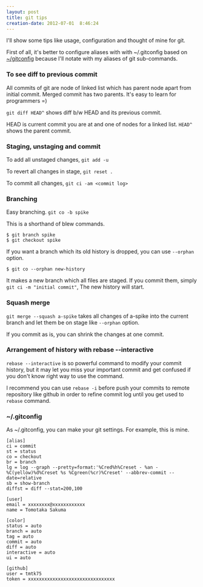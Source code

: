 ```yaml
---
layout: post
title: git tips
creation-date: 2012-07-01  8:46:24
---
```

I'll show some tips like usage, configuration and thought of mine for git.

First of all, it's better to configure aliases with with ~/.gitconfig based on [~/gitconfig](#gitconfig)
because I'll notate with my aliases of git sub-commands.


### To see diff to previous commit
All commits of git are node of linked list which has parent node apart from initial commit.
Merged commit has two parents. It's easy to learn for programmers =)

`git diff HEAD^` shows diff b/w HEAD and its previous commit.

HEAD is current commit you are at and one of nodes for a linked list.
`HEAD^` shows the parent commit.


### Staging, unstaging and commit
To add all unstaged changes, `git add -u`

To revert all changes in stage, `git reset .`

To commit all changes, `git ci -am <commit log>`


### Branching
Easy branching. `git co -b spike`

This is a shorthand of blew commands.

    $ git branch spike
    $ git checkout spike

If you want a branch which its old history is dropped, you can use `--orphan` option.

    $ git co --orphan new-history

It makes a new branch which all files are staged.
If you commit them, simply `git ci -m "initial commit"`, The new history will start.


### Squash merge
`git merge --squash a-spike` takes all changes of a-spike into the current branch and let them be on stage like `--orphan` option.

If you commit as is, you can shrink the changes at one commit.


### Arrangement of history with rebase --interactive
`rebase --interactive` is so powerful command to modify your commit history,
but it may let you miss your important commit and get confused
if you don't know right way to use the command.

I recommend you can use `rebase -i` before push your commits to remote repository like github
in order to refine commit log until you get used to `rebase` command.


### ~/.gitconfig
As ~/.gitconfig, you can make your git settings. For example, this is mine.

    [alias]
    ci = commit
    st = status
    co = checkout
    br = branch
    lg = log --graph --pretty=format:'%Cred%h%Creset - %an - %C(yellow)%d%Creset %s %Cgreen(%cr)%Creset' --abbrev-commit --date=relative
    sb = show-branch
    diffst = diff --stat=200,100

    [user]
    email = xxxxxxxx@xxxxxxxxxxxx
    name = Tomotaka Sakuma

    [color]
    status = auto
    branch = auto
    tag = auto
    commit = auto
    diff = auto
    interactive = auto
    ui = auto

    [github]
    user = tmtk75
    token = xxxxxxxxxxxxxxxxxxxxxxxxxxxxxxxx

